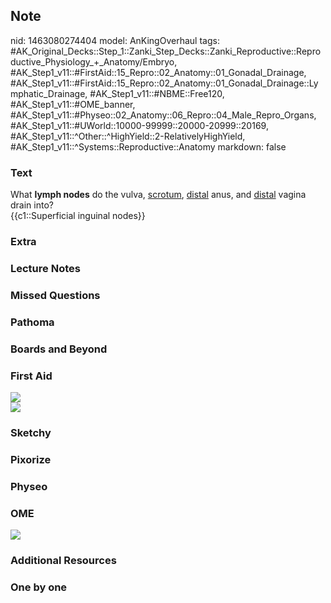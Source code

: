 ## Note
nid: 1463080274404
model: AnKingOverhaul
tags: #AK_Original_Decks::Step_1::Zanki_Step_Decks::Zanki_Reproductive::Reproductive_Physiology_+_Anatomy/Embryo, #AK_Step1_v11::#FirstAid::15_Repro::02_Anatomy::01_Gonadal_Drainage, #AK_Step1_v11::#FirstAid::15_Repro::02_Anatomy::01_Gonadal_Drainage::Lymphatic_Drainage, #AK_Step1_v11::#NBME::Free120, #AK_Step1_v11::#OME_banner, #AK_Step1_v11::#Physeo::02_Anatomy::06_Repro::04_Male_Repro_Organs, #AK_Step1_v11::#UWorld::10000-99999::20000-20999::20169, #AK_Step1_v11::^Other::^HighYield::2-RelativelyHighYield, #AK_Step1_v11::^Systems::Reproductive::Anatomy
markdown: false

### Text
<div>
  What <b>lymph nodes</b> do the vulva, <u>scrotum</u>,
  <u>distal</u> anus, and <u>distal</u> vagina drain into?
</div>
<div>
  {{c1::Superficial inguinal nodes}}
</div>

### Extra


### Lecture Notes


### Missed Questions


### Pathoma


### Boards and Beyond


### First Aid
<img src="paste-6739a7beceb4106af442f5689dc973868b46efd3.jpg">
<div><img src="tmp6g605b.png"></div>

### Sketchy


### Pixorize


### Physeo


### OME
<div class="ome-widget">
  <a href="https://onlinemeded.org?ref=anki"><img src=
  "_OME_AnkiFlashcards_General_7.png"></a>
</div>

### Additional Resources


### One by one

